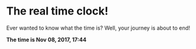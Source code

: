 # The real time clock!

Ever wanted to know what the time is? Well, your journey is about to end!

**The time is Nov 08, 2017, 17:44**